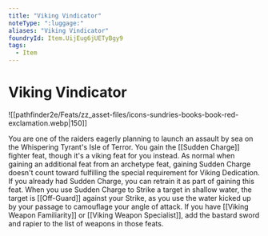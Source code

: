 ```yaml
---
title: "Viking Vindicator"
noteType: ":luggage:"
aliases: "Viking Vindicator"
foundryId: Item.UijEug6jUETyBgy9
tags:
  - Item
---
```


# Viking Vindicator
![[pathfinder2e/Feats/zz_asset-files/icons-sundries-books-book-red-exclamation.webp|150]]

You are one of the raiders eagerly planning to launch an assault by sea on the Whispering Tyrant's Isle of Terror. You gain the [[Sudden Charge]] fighter feat, though it's a viking feat for you instead. As normal when gaining an additional feat from an archetype feat, gaining Sudden Charge doesn't count toward fulfilling the special requirement for Viking Dedication. If you already had Sudden Charge, you can retrain it as part of gaining this feat. When you use Sudden Charge to Strike a target in shallow water, the target is [[Off-Guard]] against your Strike, as you use the water kicked up by your passage to camouflage your angle of attack. If you have [[Viking Weapon Familiarity]] or [[Viking Weapon Specialist]], add the bastard sword and rapier to the list of weapons in those feats.
